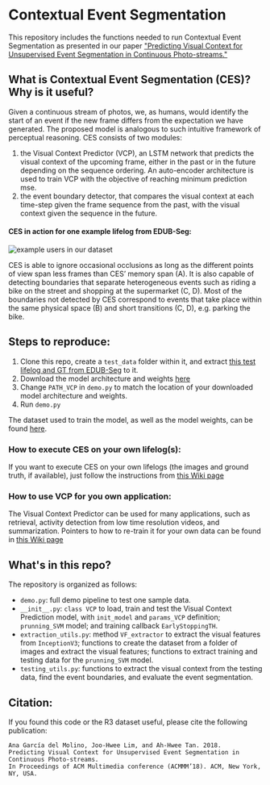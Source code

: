 # Contextual Event Segmentation

This repository includes the functions needed to run Contextual Event Segmentation as presented in our paper ["Predicting Visual Context for Unsupervised Event Segmentation in Continuous Photo-streams."](https://garciadelmolino.github.io/ces.html)

## What is Contextual Event Segmentation (CES)? Why is it useful?
Given a continuous stream of photos, we, as humans, would identify the start of an event if the new frame differs from the expectation we have generated. The proposed model is analogous to such intuitive framework of perceptual reasoning. CES consists of two modules:

1. the Visual Context Predictor (VCP), an LSTM network that predicts the visual context of the upcoming frame, either in the past or in the future depending on the sequence ordering. An auto-encoder architecture is used to train VCP with the objective of reaching minimum prediction mse.
2. the event boundary detector, that compares the visual context at each time-step given the frame sequence from the past, with the visual context given the sequence in the future.

#### CES in action for one example lifelog from EDUB-Seg:
![example users in our dataset](https://garciadelmolino.github.io/files/CES-qualitative.png)

CES is able to ignore occasional occlusions as long as the different points of view span less frames than CES’ memory span (A). It is also capable of detecting boundaries that separate heterogeneous events such as riding a bike on the street and shopping at the supermarket (C, D). Most of the boundaries not detected by CES correspond to events that take place within the same physical space (B) and short transitions (C, D), e.g. parking the bike.


## Steps to reproduce:
1. Clone this repo, create a `test_data` folder within it, and extract [this test lifelog and GT from EDUB-Seg](https://drive.google.com/open?id=1vBDdLR1IUXOSMB2p1gUlxpB5bJVW0fvE) to it.
2. Download the model architecture and weights [here](https://data.mendeley.com/datasets/ktps5my69g/draft?a=8e91b5ba-f316-4818-a625-e0ab08d4c5ea)
3. Change `PATH_VCP` in `demo.py` to match the location of your downloaded model architecture and weights.
4. Run `demo.py`

The dataset used to train the model, as well as the model weights, can be found [here](https://data.mendeley.com/datasets/ktps5my69g/draft?a=8e91b5ba-f316-4818-a625-e0ab08d4c5ea).


### How to execute CES on your own lifelog(s):
If you want to execute CES on your own lifelogs (the images and ground truth, if available), just follow the instructions from [this Wiki page](https://github.com/GarciaDelMolino/CES/wiki/How-to-execute-CES-on-your-own-lifelog(s))

### How to use VCP for you own application:
The Visual Context Predictor can be used for many applications, such as retrieval, activity detection from low time resolution videos, and summarization. Pointers to how to re-train it for your own data can be found in [this Wiki page](https://github.com/GarciaDelMolino/CES/wiki/How-to-use-VCP-for-you-own-application)



## What's in this repo?

The repository is organized as follows:

- `demo.py`: full demo pipeline to test one sample data.
- `__init__.py`: `class VCP` to load, train and test the Visual Context Prediction model, with `init_model` and `params_VCP` definition; `prunning_SVM` model; and training callback `EarlyStoppingTH`.
- `extraction_utils.py`: method `VF_extractor` to extract the visual features from `InceptionV3`; functions to create the dataset from a folder of images and extract the visual features;  functions to extract training and testing data for the `prunning_SVM` model.
- `testing_utils.py`: functions to extract the visual context from the testing data, find the event boundaries, and evaluate the event segmentation.


## Citation:
If you found this code or the R3 dataset useful, please cite the following publication:

    Ana García del Molino, Joo-Hwee Lim, and Ah-Hwee Tan. 2018.
    Predicting Visual Context for Unsupervised Event Segmentation in Continuous Photo-streams.
    In Proceedings of ACM Multimedia conference (ACMMM’18). ACM, New York, NY, USA.
